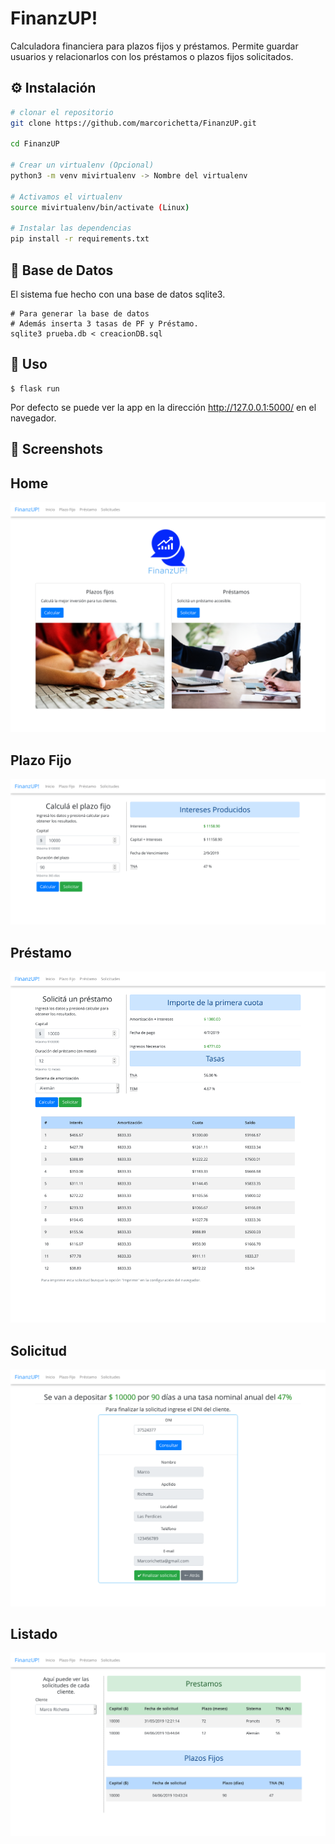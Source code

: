# FinanzUP!
Calculadora financiera para plazos fijos y préstamos.
Permite guardar usuarios y relacionarlos con los préstamos o plazos fijos solicitados.

## :gear: Instalación

```bash
# clonar el repositorio
git clone https://github.com/marcorichetta/FinanzUP.git

cd FinanzUP

# Crear un virtualenv (Opcional)
python3 -m venv mivirtualenv -> Nombre del virtualenv

# Activamos el virtualenv
source mivirtualenv/bin/activate (Linux)

# Instalar las dependencias
pip install -r requirements.txt
```
## :floppy_disk: Base de Datos
El sistema fue hecho con una base de datos sqlite3.
```
# Para generar la base de datos
# Además inserta 3 tasas de PF y Préstamo.
sqlite3 prueba.db < creacionDB.sql
```
## :hammer: Uso
```
$ flask run
```
Por defecto se puede ver la app en la dirección http://127.0.0.1:5000/ en el navegador.

## :tada: Screenshots

## Home
![Home](./static/screenshots/Inicio.png)

## Plazo Fijo
![Plazo Fijo](./static/screenshots/PlazoFijo.png)

## Préstamo
![Préstamo](./static/screenshots/Prestamo.png)

## Solicitud
![Solicitud](./static/screenshots/Solicitud.png)

## Listado
![Listado](./static/screenshots/Listado.png)
